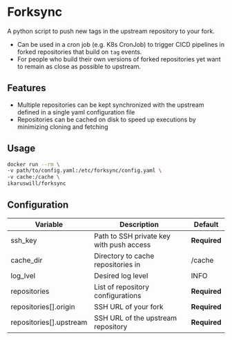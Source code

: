 # Forksync

A python script to push new tags in the upstream repository to your fork.
- Can be used in a cron job (e.g. K8s CronJob) to trigger CICD pipelines in forked
  repositories that build on `tag` events.
- For people who build their own versions of forked repositories yet want to remain
  as close as possible to upstream.

## Features
- Multiple repositories can be kept synchronized with the upstream defined in a single yaml configuration file
- Repositories can be cached on disk to speed up executions by minimizing cloning and fetching

## Usage
```bash
docker run --rm \
-v path/to/config.yaml:/etc/forksync/config.yaml \
-v cache:/cache \
ikaruswill/forksync
```

## Configuration
| Variable                | Description                              | Default      |
|-------------------------|------------------------------------------|--------------|
| ssh_key                 | Path to SSH private key with push access | **Required** |
| cache_dir               | Directory to cache repositories in       | /cache       |
| log_lvel                | Desired log level                        | INFO         |
| repositories            | List of repository configurations        | **Required** |
| repositories[].origin   | SSH URL of your fork                     | **Required** |
| repositories[].upstream | SSH URL of the upstream repository       | **Required** |